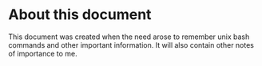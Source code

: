 # About this document #
This document was created when the need arose to remember unix bash commands and other important information. It will also contain other notes of importance to me.

